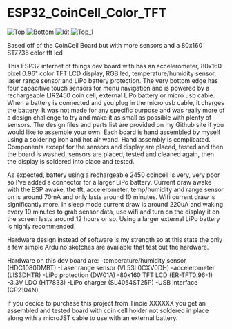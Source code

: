 # ESP32_CoinCell_Color_TFT

![Top](https://user-images.githubusercontent.com/4991664/97198353-75da4b00-178d-11eb-99a8-423e4afa3d99.png)
![Bottom](https://user-images.githubusercontent.com/4991664/97198461-930f1980-178d-11eb-9ccb-2a1128894bd0.png)
![kit](https://user-images.githubusercontent.com/4991664/97461608-ab616e80-191c-11eb-923d-81e30eafeb2a.jpg)
![Top_1](https://user-images.githubusercontent.com/4991664/97461656-b74d3080-191c-11eb-9a2a-a5e46ae351cd.jpg)

Based off of the CoinCell Board but with more sensors and a 80x160 ST7735 color tft lcd

This ESP32 internet of things dev board with has an accelerometer, 80x160 pixel 0.96" color TFT LCD display, RGB led, temperature/humidity sensor, laser range sensor and LiPo battery protection. The very bottom edge has four capacitive touch sensors for menu navigation and is powered by a rechargeable LIR2450 coin cell, external LiPo battery or micro usb cable. When a battery is connected and you plug in the micro usb cable, it charges the battery. It was not made for any specific purpose and was really more of a design challenge to try and make it as small as possible with plenty of sensors. The design files and parts list are provided on my Github site if you would like to assemble your own. Each board is hand assembled by myself using a soldering iron and hot air wand. Hand assembly is complicated. Components except for the sensors and display are placed, tested and then the board is washed, sensors are placed, tested and cleaned again, then the display is soldered into place and tested.

As expected, battery using a rechargeable 2450 coincell is very, very poor so I've added a connector for a larger LiPo battery. Current draw awake with the ESP awake, the tft, accelerometer, temp/humidity and range sensor on is around 70mA and only lasts around 10 minutes. Wifi current draw is significantly more. In sleep mode current draw is around 220uA and waking every 10 minutes to grab sensor data, use wifi and turn on the display it on the screen lasts around 12 hours or so. Using a larger external LiPo battery is highly recommended.

Hardware design instead of software is my strength so at this state the only a few simple Arduino sketches are available that test out the hardware.

Hardware on this dev board are:
-temperature/humidity sensor (HDC1080DMBT)
-Laser range sensor (VL53L0CXV0DH)
-accelerometer (LIS3DHTR)
-LiPo protection (DW01A)
-80x160 TFT LCD (ER-TFT0.96-1)
-3.3V LDO (HT7833)
-LiPo charger (SL4054ST25P)
-USB interface (CP2104N)

If  you decice to purchase this project from Tindie XXXXXX you get an assembled and tested board with coin cell holder not soldered in place along with a microJST cable to use with an external battery.



